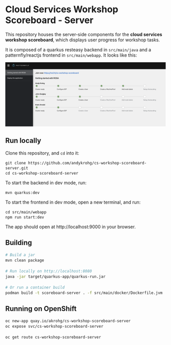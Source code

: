 # Cloud Services Workshop Scoreboard - Server
This repository houses the server-side components for the **cloud services workshop scoreboard**, which displays user progress for workshop tasks.

It is composed of a quarkus resteasy backend in `src/main/java` and a patternfly/reactjs frontend in `src/main/webapp`. It looks like this:

![Server View](images/server_view.png)

## Run locally
Clone this repository, and `cd` into it:
```
git clone https://github.com/andykrohg/cs-workshop-scoreboard-server.git
cd cs-workshop-scoreboard-server
```

To start the backend in dev mode, run:
```
mvn quarkus:dev
```

To start the frontend in dev mode, open a new terminal, and run:
```
cd src/main/webapp
npm run start:dev
```
The app should open at http://localhost:9000 in your browser.

## Building
```bash
# Build a jar
mvn clean package

# Run locally on http://localhost:8080
java -jar target/quarkus-app/quarkus-run.jar

# Or run a container build
podman build -t scoreboard-server . -f src/main/docker/Dockerfile.jvm
```

## Running on OpenShift
```bash
oc new-app quay.io/akrohg/cs-workshop-scoreboard-server
oc expose svc/cs-workshop-scoreboard-server

oc get route cs-workshop-scoreboard-server
```
